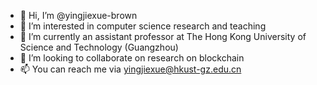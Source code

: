 - 👋 Hi, I’m @yingjiexue-brown
- 👀 I’m interested in computer science research and teaching
- 🌱 I’m currently an assistant professor at The Hong Kong University of Science and Technology (Guangzhou)
- 💞️ I’m looking to collaborate on research on blockchain
- 📫 You can reach me via yingjiexue@hkust-gz.edu.cn
<!---
yingjiexue-brown/yingjiexue-brown is a ✨ special ✨ repository because its `README.md` (this file) appears on your GitHub profile.
You can click the Preview link to take a look at your changes.
--->
